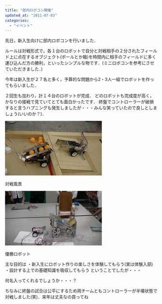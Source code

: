 ```yaml
---
title: "部内ロボコン開催"
updated_at: "2011-07-03"
categories: 
  - "イベント"
---
```


先日，新入生向けに部内ロボコンを行いました．

ルールは対戦形式で，各１台のロボットで自分と対戦相手の２分されたフィールド上に点在するオブジェクト(ボールとか箱)を時間内に相手のフィールドに多く運び込んだ方の勝利，といったシンプルな物です．(ミニロボコンを参考にさせていただきました．)

今年は新入生が２７名と多く，予算的な問題から2・3人一組でロボットを作ってもらいました．

２回生も加わり，計１４台のロボットが完成． どのロボットも完成度が高く，かなりの接戦で見ていてとても面白かったです． 終盤でコントローラーが破損すると言うハプニングも発生しましたが・・・みんな笑っていたので良しとしましょう(いいのか？)．

[![SANY0030.JPG](images/SANY0030-thumbnail2.JPG)](http://kitrobocon.up.seesaa.net/image/SANY0030.JPG)

対戦風景

[![SANY0037.JPG](images/SANY0037-thumbnail2.JPG)](http://kitrobocon.up.seesaa.net/image/SANY0037.JPG)

優勝ロボット

主な目的は ・新入生にロボット作りの楽しさを体験してもらう(実は体験入部) ・設計する上での基礎知識を吸収してもらう ということでしたが・・・

何名入ってくれるでしょうか・・・？

ちなみに終盤の試合は公平にするため両チームともコントローラーが半壊状態で対戦しました(笑)．来年は丈夫なの買ってね
